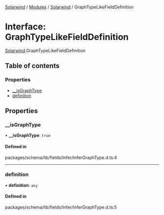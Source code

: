 [Solarwind](../README.md) / [Modules](../modules.md) / [Solarwind](../modules/Solarwind.md) / GraphTypeLikeFieldDefinition

# Interface: GraphTypeLikeFieldDefinition

[Solarwind](../modules/Solarwind.md).GraphTypeLikeFieldDefinition

## Table of contents

### Properties

- [\_\_isGraphType](Solarwind.GraphTypeLikeFieldDefinition.md#__isgraphtype)
- [definition](Solarwind.GraphTypeLikeFieldDefinition.md#definition)

## Properties

### \_\_isGraphType

• **\_\_isGraphType**: ``true``

#### Defined in

packages/schema/lib/fields/Infer/InferGraphType.d.ts:4

___

### definition

• **definition**: `any`

#### Defined in

packages/schema/lib/fields/Infer/InferGraphType.d.ts:5
